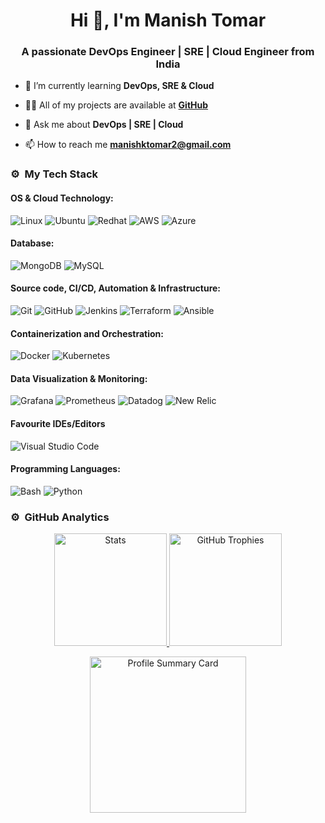 <h1 align="center">Hi 👋, I'm Manish Tomar</h1>
<h3 align="center">A passionate DevOps Engineer | SRE | Cloud Engineer from India</h3>

- 🌱 I’m currently learning **DevOps, SRE & Cloud**

- 👨‍💻 All of my projects are available at **[GitHub](https://www.linkedin.com/in/manishktomar/)**

- 💬 Ask me about **DevOps | SRE | Cloud**

- 📫 How to reach me **manishktomar2@gmail.com**

### ⚙️ &nbsp;My Tech Stack
#### OS & Cloud Technology:

![Linux](https://skillicons.dev/icons?i=linux)
![Ubuntu](https://skillicons.dev/icons?i=ubuntu)
![Redhat](https://skillicons.dev/icons?i=redhat)
![AWS](https://skillicons.dev/icons?i=aws)
![Azure](https://skillicons.dev/icons?i=azure)

#### Database:

![MongoDB](https://skillicons.dev/icons?i=mongodb)
![MySQL](https://skillicons.dev/icons?i=mysql)

#### Source code, CI/CD, Automation & Infrastructure: 

![Git](https://skillicons.dev/icons?i=git)
![GitHub](https://skillicons.dev/icons?i=github)
![Jenkins](https://skillicons.dev/icons?i=jenkins)
![Terraform](https://skillicons.dev/icons?i=terraform)
![Ansible](https://skillicons.dev/icons?i=ansible)

#### Containerization and Orchestration:

![Docker](https://skillicons.dev/icons?i=docker)
![Kubernetes](https://skillicons.dev/icons?i=kubernetes)

#### Data Visualization & Monitoring:

![Grafana](https://skillicons.dev/icons?i=grafana)
![Prometheus](https://skillicons.dev/icons?i=prometheus)
![Datadog](https://www.vectorlogo.zone/logos/datadoghq/datadoghq-icon.svg)
![New Relic](https://www.vectorlogo.zone/logos/newrelic/newrelic-icon.svg)

#### Favourite IDEs/Editors

![Visual Studio Code](https://skillicons.dev/icons?i=vscode)

#### Programming Languages:

![Bash](https://skillicons.dev/icons?i=bash)
![Python](https://skillicons.dev/icons?i=python)


### ⚙️ &nbsp;GitHub Analytics
<p align="center">
  <a href="https://github.com/Yuvadi29">
    <img height="180em" src="https://github-stats-alpha.vercel.app/api/?username=manishktomar&cc=333333&tc=ffffff&ic=4B8BDA" alt="Stats" />
    <img height="180em" src="https://github-contributor-stats.vercel.app/api?username=manishktomar&limit=5&theme=flat&combine_all_yearly_contributions=true" alt="GitHub Trophies" />
   </a>
</p>

<p align="center">
    <!-- Profile Summary Card -->
    <img height="250em" src="https://github-profile-summary-cards.vercel.app/api/cards/profile-details?username=manishktomar&theme=algolia" alt="Profile Summary Card" />
</p>

